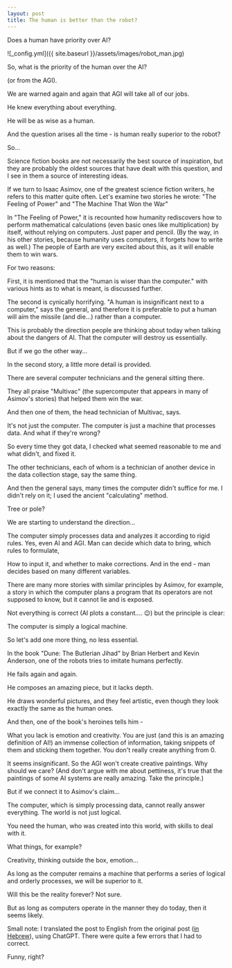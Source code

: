 ```yaml
---
layout: post
title: The human is better than the robot?
---
```


Does a human have priority over AI?

![_config.yml]({{ site.baseurl }}/assets/images/robot_man.jpg)


So, what is the priority of the human over the AI?

(or from the AGI).

We are warned again and again that AGI will take all of our jobs.

He knew everything about everything.

He will be as wise as a human.

And the question arises all the time - is human really superior to the robot?

So...

Science fiction books are not necessarily the best source of inspiration, but they are probably the oldest sources that have dealt with this question, and I see in them a source of interesting ideas.

If we turn to Isaac Asimov, one of the greatest science fiction writers, he refers to this matter quite often. Let's examine two stories he wrote: "The Feeling of Power" and "The Machine That Won the War"

In "The Feeling of Power," it is recounted how humanity rediscovers how to perform mathematical calculations (even basic ones like multiplication) by itself, without relying on computers. Just paper and pencil. (By the way, in his other stories, because humanity uses computers, it forgets how to write as well.) The people of Earth are very excited about this, as it will enable them to win wars.

For two reasons:

First, it is mentioned that the "human is wiser than the computer." with various hints as to what is meant, is discussed further.

The second is cynically horrifying. "A human is insignificant next to a computer," says the general, and therefore it is preferable to put a human will aim the missile (and die...) rather than a computer.

This is probably the direction people are thinking about today when talking about the dangers of AI. That the computer will destroy us essentially.

But if we go the other way...

In the second story, a little more detail is provided.

There are several computer technicians and the general sitting there.

They all praise "Multivac" (the supercomputer that appears in many of Asimov's stories) that helped them win the war.

And then one of them, the head technician of Multivac, says.

It's not just the computer. The computer is just a machine that processes data. And what if they're wrong?

So every time they got data, I checked what seemed reasonable to me and what didn't, and fixed it.

The other technicians, each of whom is a technician of another device in the data collection stage, say the same thing.

And then the general says, many times the computer didn't suffice for me. I didn't rely on it; I used the ancient "calculating" method.

Tree or pole?

We are starting to understand the direction...

The computer simply processes data and analyzes it according to rigid rules. Yes, even AI and AGI.
Man can decide which data to bring, which rules to formulate,

How to input it, and whether to make corrections. And in the end - man decides based on many different variables.

There are many more stories with similar principles by Asimov, for example, a story in which the computer plans a program that its operators are not supposed to know, but it cannot lie and is exposed.

Not everything is correct (AI plots a constant.... 😉) but the principle is clear:

The computer is simply a logical machine.

So let's add one more thing, no less essential.

In the book "Dune: The Butlerian Jihad" by Brian Herbert and Kevin Anderson, one of the robots tries to imitate humans perfectly.

He fails again and again.

He composes an amazing piece, but it lacks depth.

He draws wonderful pictures, and they feel artistic, even though they look exactly the same as the human ones.

And then, one of the book's heroines tells him -

What you lack is emotion and creativity. You are just (and this is an amazing definition of AI!) an immense collection of information, taking snippets of them and sticking them together.
You don't really create anything from 0.

It seems insignificant. So the AGI won't create creative paintings. Why should we care?
(And don't argue with me about pettiness, it's true that the paintings of some AI systems are really amazing. Take the principle.)

But if we connect it to Asimov's claim...

The computer, which is simply processing data, cannot really answer everything. The world is not just logical.

You need the human, who was created into this world, with skills to deal with it.

What things, for example?

Creativity, thinking outside the box, emotion...

As long as the computer remains a machine that performs a series of logical and orderly processes, we will be superior to it.

Will this be the reality forever? Not sure.

But as long as computers operate in the manner they do today, then it seems likely.

Small note: I translated the post to English from the original post ([in Hebrew](https://aiv-dev.github.io/he-IL/2024/03/12/%D7%9E%D7%95%D7%AA%D7%A8-%D7%94%D7%90%D7%93%D7%9D-%D7%9E%D7%9F-%D7%94%D7%A8%D7%95%D7%91%D7%95%D7%98/)), using ChatGPT. There were quite a few errors that I had to correct.

Funny, right?
